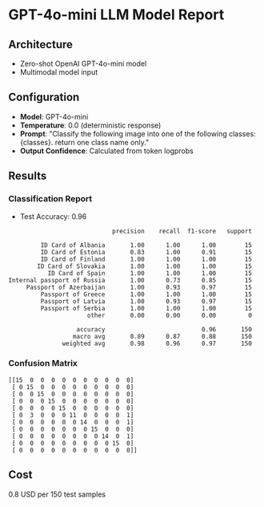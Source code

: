 # GPT-4o-mini LLM Model Report

## Architecture
- Zero-shot OpenAI GPT-4o-mini model
- Multimodal model input

## Configuration
- **Model**: GPT-4o-mini
- **Temperature**: 0.0 (deterministic response)
- **Prompt**: "Classify the following image into one of the following classes: {classes}. return one class name only."
- **Output Confidence**: Calculated from token logprobs

## Results

### Classification Report
- Test Accuracy: 0.96

```
                             precision    recall  f1-score   support

         ID Card of Albania       1.00      1.00      1.00        15
         ID Card of Estonia       0.83      1.00      0.91        15
         ID Card of Finland       1.00      1.00      1.00        15
        ID Card of Slovakia       1.00      1.00      1.00        15
           ID Card of Spain       1.00      1.00      1.00        15
Internal passport of Russia       1.00      0.73      0.85        15
     Passport of Azerbaijan       1.00      0.93      0.97        15
         Passport of Greece       1.00      1.00      1.00        15
         Passport of Latvia       1.00      0.93      0.97        15
         Passport of Serbia       1.00      1.00      1.00        15
                      other       0.00      0.00      0.00         0

                   accuracy                           0.96       150
                  macro avg       0.89      0.87      0.88       150
               weighted avg       0.98      0.96      0.97       150
```

### Confusion Matrix

```
[[15  0  0  0  0  0  0  0  0  0  0]
 [ 0 15  0  0  0  0  0  0  0  0  0]
 [ 0  0 15  0  0  0  0  0  0  0  0]
 [ 0  0  0 15  0  0  0  0  0  0  0]
 [ 0  0  0  0 15  0  0  0  0  0  0]
 [ 0  3  0  0  0 11  0  0  0  0  1]
 [ 0  0  0  0  0  0 14  0  0  0  1]
 [ 0  0  0  0  0  0  0 15  0  0  0]
 [ 0  0  0  0  0  0  0  0 14  0  1]
 [ 0  0  0  0  0  0  0  0  0 15  0]
 [ 0  0  0  0  0  0  0  0  0  0  0]]
```

## Cost
0.8 USD per 150 test samples
